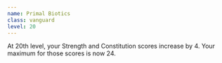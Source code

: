```yaml
---
name: Primal Biotics
class: vanguard
level: 20
---
```

At 20th level, your Strength and Constitution scores increase by 4. Your maximum for those scores is now 24.
